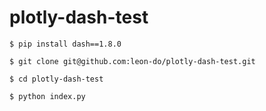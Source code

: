 # plotly-dash-test

`$ pip install dash==1.8.0`

`$ git clone git@github.com:leon-do/plotly-dash-test.git`

`$ cd plotly-dash-test`

`$ python index.py`
